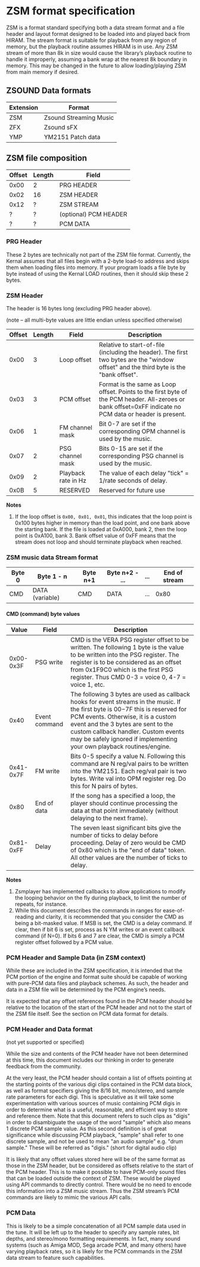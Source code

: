 
# ZSM format specification

ZSM is a format standard specifying both a data stream format and a file header and layout format designed to be loaded into and played back from HIRAM. The stream format is suitable for playback from any region of memory, but the playback routine assumes HIRAM is in use. Any ZSM stream of more than 8k in size would cause the library’s playback routine to handle it improperly, assuming a bank wrap at the nearest 8k boundary in memory. This may be changed in the future to allow loading/playing ZSM from main memory if desired.

## ZSOUND Data formats

Extension|Format
---|---
ZSM | Zsound Streaming Music
ZFX | Zsound sFX
YMP | YM2151 Patch data

## ZSM file composition

Offset|Length|Field
--|--|--
0x00|2|PRG HEADER
0x02|16|ZSM HEADER
0x12|?|ZSM STREAM
?|?|(optional) PCM HEADER
?|?|PCM DATA

### PRG Header

These 2 bytes are technically not part of the ZSM file format. Currently, the Kernal assumes that all files begin with a 2-byte load-to address and skips them when loading files into memory. If your program loads a file byte by byte instead of using the Kernal LOAD routines, then it should skip these 2 bytes.

### ZSM Header

The header is 16 bytes long (excluding PRG header above).

(note – all multi-byte values are little endian unless specified otherwise)

Offset|Length|Field|Description
---|---|---|---
0x00|3|Loop offset|Relative to start-of-file (including the header). The first two bytes are the "window offset" and the third byte is the "bank offset".
0x03|3|PCM offset|Format is the same as Loop offset. Points to the first byte of the PCM header. All-zeroes or bank offset=0xFF indicate no PCM data or header is present.
|0x06|1|FM channel mask|Bit 0-7 are set if the corresponding OPM channel is used by the music.
0x07|2|PSG channel mask|Bits 0-15 are set if the corresponding PSG channel is used by the music.
0x09|2|Playback rate in Hz|The value of each delay "tick" = 1/rate seconds of delay.
|0x0B|5|RESERVED|Reserved for future use

**Notes**

1. If the loop offset is `0x00, 0x01, 0x01`, this indicates that the loop point is 0x100 bytes higher in memory than the load point, and one bank above the starting bank. If the file is loaded at 0xA000, bank 2, then the loop point is 0xA100, bank 3. Bank offset value of 0xFF means that the stream does not loop and should terminate playback when reached.

### ZSM music data Stream format

Byte 0|Byte 1 - n|Byte n+1|Byte n+2 - ...|...|End of stream
---|---|---|---|---|---
CMD|DATA (variable)|CMD|DATA|...|0x80

#### CMD (command) byte values

Value|Field|Description
--|---|--
0x00-0x3F|PSG write|CMD is the VERA PSG register offset to be written. The following 1 byte is the value to be written into the PSG register. The register is to be considered as an offset from 0x1F9C0 which is the first PSG register. Thus CMD 0-3 = voice 0, 4-7 = voice 1, etc.
0x40|Event command|The following 3 bytes are used as callback hooks for event streams in the music. If the first byte is $00-$7F this is reserved for PCM events. Otherwise, it is a custom event and the 3 bytes are sent to the custom callback handler. Custom events may be safely ignored if implementing your own playback routines/engine.
|0x41-0x7F|FM write|Bits 0-5 specify a value N. Following this command are N reg/val pairs to be written into the YM2151. Each reg/val pair is two bytes. Write val into OPM register reg. Do this for N pairs of bytes.
0x80|End of data|If the song has a specified a loop, the player should continue processing the data at that point immediately (without delaying to the next frame).
0x81-0xFF|Delay|The seven least significant bits give the number of ticks to delay before proceeding. Delay of zero would be CMD of 0x80 which is the "end of data" token. All other values are the number of ticks to delay.

**Notes**

1. Zsmplayer has implemented callbacks to allow applications to modify the looping
behavior on the fly during playback, to limit the number of repeats, for instance.
2. While this document describes the commands in ranges for ease-of-reading and clarity, it is recommended that you consider the CMD as being a bit-masked value. If MSB is set, the CMD is a delay command. If clear, then if bit 6 is set, process as N YM writes or an event callback command (if N=0). If bits 6 and 7 are clear, the CMD is simply a PCM register offset followed by a PCM value.

### PCM Header and Sample Data (in ZSM context)

While these are included in the ZSM specification, it is intended that the PCM portion of the engine and format suite should be capable of working with pure-PCM data files and playback schemes. As such, the header and data in a ZSM file will be determined by the PCM engine’s needs.

It is expected that any offset references found in the PCM header should be relative to the location of the start of the PCM header and not to the start of the ZSM file itself. See the section on PCM data format for details.

### PCM Header and Data format

(not yet supported or specified)

While the size and contents of the PCM header have not been determined at this time, this document includes our thinking in order to generate feedback from the community.

At the very least, the PCM header should contain a list of offsets pointing at the starting points of the various digi clips contained in the PCM data block, as well as format specifiers giving the 8/16 bit, mono/stereo, and sample rate parameters for each digi. This is speculative as it will take some experimentation with various sources of music containing PCM digis in order to determine what is a useful, reasonable, and efficient way to store and reference them. Note that this document refers to such clips as "digis" in order to disambiguate the usage of the word "sample" which also means 1 discrete PCM sample value. As this second definition is of great significance while discussing PCM playback, "sample" shall refer to one discrete sample, and not be used to mean "an audio sample" e.g. "drum sample." These will be referred as "digis." (short for digital audio clip)

It is likely that any offset values stored here will be of the same format as those in the ZSM header, but be considered as offsets relative to the start of the PCM header. This is to make it possible to have PCM-only sound files that can be loaded outside the context of ZSM. These would be played using API commands to directly control. There would be no need to encode this information into a ZSM music stream. Thus the ZSM stream’s PCM commands are likely to mimic the various API calls.

### PCM Data

This is likely to be a simple concatenation of all PCM sample data used in the tune. It will be left up to the header to specify any sample rates, bit depths, and stereo/mono formatting requirements. In fact, many sound systems (such as Amiga MOD, Sega arcade PCM, and many others) have varying playback rates, so it is likely for the PCM commands in the ZSM data stream to feature such capabilities.
